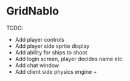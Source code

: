 # GridNabIo

TODO:
  - Add player controls
  - Add player side sprite display
  - Add ability for ships to shoot
  - Add login screen, player decides name etc.
  - Add chat window
  - Add client side physics engine +
